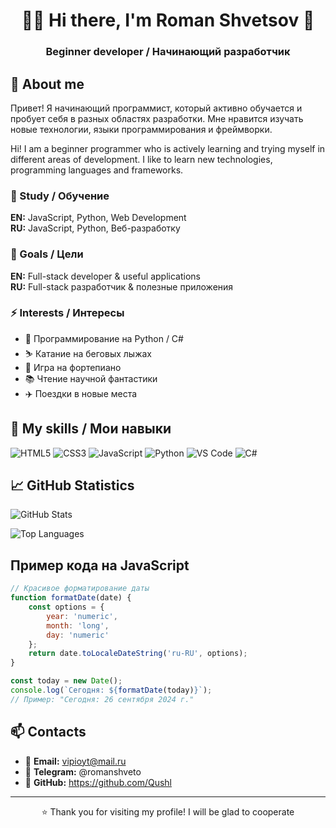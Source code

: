 <div align="center">

# 👨‍💻  Hi there, I'm Roman Shvetsov 👋 
### Beginner developer / Начинающий разработчик


</div>

## 🚀 About me
Привет! Я начинающий программист, который активно обучается и пробует себя в разных областях разработки. Мне нравится изучать новые технологии, языки программирования и фреймворки.


Hi! I am a beginner programmer who is actively learning and trying myself in different areas of development. I like to learn new technologies, programming languages ​​and frameworks.
   
### 🌱 Study / Обучение
**EN:** JavaScript, Python, Web Development  
**RU:** JavaScript, Python, Веб-разработку

### 🎯 Goals / Цели  
**EN:** Full-stack developer & useful applications  
**RU:** Full-stack разработчик & полезные приложения

### ⚡ Interests / Интересы

- 🐍 Программирование на Python / С#
- ⛷️ Катание на беговых лыжах
- 🎹 Игра на фортепиано
- 📚 Чтение научной фантастики
- ✈️ Поездки в новые места

## 🎨 My skills / Мои навыки
![HTML5](https://img.shields.io/badge/HTML5-E34F26?style=for-the-badge&logo=html5&logoColor=white)
![CSS3](https://img.shields.io/badge/CSS3-1572B6?style=for-the-badge&logo=css3&logoColor=white)
![JavaScript](https://img.shields.io/badge/JavaScript-F7DF1E?style=for-the-badge&logo=javascript&logoColor=black)
![Python](https://img.shields.io/badge/Python-3776AB?style=for-the-badge&logo=python&logoColor=white)
![VS Code](https://img.shields.io/badge/VS_Code-007ACC?style=for-the-badge&logo=visual-studio-code&logoColor=white)
![C#](https://img.shields.io/badge/C%23-239120?style=for-the-badge&logo=c-sharp&logoColor=white)

## 📈 GitHub Statistics
![GitHub Stats](https://github-readme-stats.vercel.app/api?username=Qushl&show_icons=true&theme=radical)

![Top Languages](https://github-readme-stats.vercel.app/api/top-langs/?username=Qushl&layout=compact&theme=radical)
## Пример кода на JavaScript
```javascript
// Красивое форматирование даты
function formatDate(date) {
    const options = { 
        year: 'numeric', 
        month: 'long', 
        day: 'numeric' 
    };
    return date.toLocaleDateString('ru-RU', options);
}

const today = new Date();
console.log(`Сегодня: ${formatDate(today)}`);
// Пример: "Сегодня: 26 сентября 2024 г."
```

## 📫 Contacts

- 📧 **Email:** vipioyt@mail.ru
- 💼 **Telegram:** @romanshveto
- 🐙 **GitHub:** https://github.com/Qushl

---

<div align="center">

⭐️ Thank you for visiting my profile!  I will be glad to cooperate

</div>
